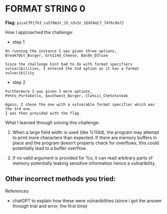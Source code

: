 # FORMAT STRING 0

**Flag:** `picoCTF{7h3_cu570m3r_15_n3v3r_SEGFAULT_74f6c0e7}`

How I approached the challenge:

- step 1

```
On running the instance I was given three options,
Breakf@st_Burger, Gr%114d_Cheese, Bac0n_D3luxe

Since the challenge hint had to do with format specifiers vulnaribilities, I entered the 2nd option as it has a format vulnaribility
```

- step 2

```
Furthermore I was given 3 more options,
Pe%to_Portobello, $outhwest_Burger, Cla%sic_Che%s%steak

Again, I chose the one with a vulnarable format specifier which was the 3rd one.
I was then provided with the flag.
```


What I learned through solving this challenge:

1. When a large field width is used (like %114d), the program may attempt to print more characters than expected. If there are memory buffers in place and the program doesn’t properly check for overflows, this could potentially lead to a buffer overflow.
   
2. If no valid argument is provided for %s, it can read arbitrary parts of memory potentially leaking sensitive information hence a vulnaribility.


Other incorrect methods you tried:
-


References
- chatGPT to explain how these were vulnaribilities (since i got the answer through trial and error, the first time)

